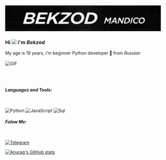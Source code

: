 ![Header](https://github.com/mandico21/mandico21/blob/main/assets/logo.jpg)

### Hi <img src="https://media.giphy.com/media/hvRJCLFzcasrR4ia7z/giphy.gif" width="25px"> i'm ***Bekzod*** 

My age is 19 years, i'm beginner Python developer 📡 from _Russian_
<br/>
<br/>
<img alt="GIF" src="https://github.com/mandico21/mandico21/blob/main/assets/Yy7O.gif?raw=true" width="500" height="320" />

<br/>
<br/>

#### *Languages and Tools:*
<br/>

![Python](https://img.shields.io/badge/Python-0b0d0d?style=for-the-badge&logo=python)
![JavaScript](https://img.shields.io/badge/JavaScript-0b0d0d?style=for-the-badge&logo=JavaScript)
![Sql](https://img.shields.io/badge/Sql-0b0d0d?style=for-the-badge&logo=postgresql)
<br/>

#### *Folow Me:*
<br/>

[![Telegram](https://img.shields.io/badge/Telegram-0b0d0d?style=for-the-badge&logo=Telegram)](https://t.me/mandico21)
<br/>

[![Anurag's GitHub stats](https://github-readme-stats.vercel.app/api?username=mandico21&theme=nord&show_icons=true)](https://github.com/anuraghazra/github-readme-stats)
